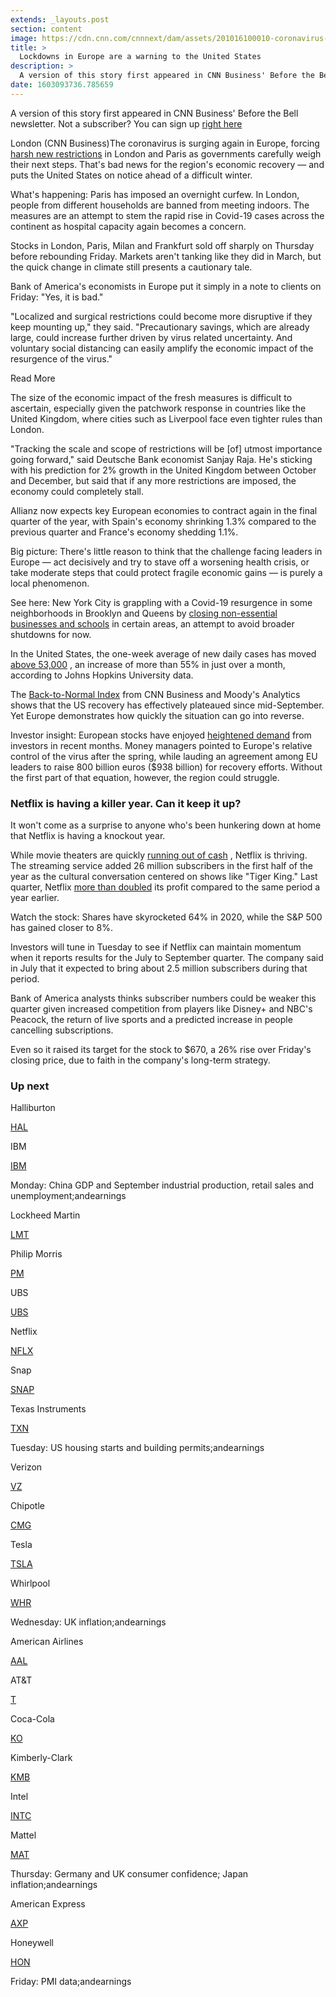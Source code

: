 ```yaml
--- 
extends: _layouts.post 
section: content 
image: https://cdn.cnn.com/cnnnext/dam/assets/201016100010-coronavirus-italy-1013-super-tease.jpg 
title: > 
  Lockdowns in Europe are a warning to the United States 
description: > 
  A version of this story first appeared in CNN Business' Before the Bell newsletter.You can sign up right hereLondon (CNN Business) The coronavirus is surging again in Europe, forcing harsh new restrictions in London and Paris as governments carefully weigh their next steps.That's bad news for the region's economic recovery — and puts the United States on notice ahead of a difficult winter.Stocks in London, Paris, Milan and Frankfurt sold off sharply on Thursday before rebounding Friday.Bank of America's economists in Europe put it simply in a note to clients on Friday: "Yes, it is bad." 
date: 1603093736.785659 
--- 
```

<div><a></a><p>A version of this story first appeared in CNN Business' Before the Bell newsletter. Not a subscriber? You can sign up <a href="https://form.cnn.com/newsletters" target="_blank">right here</a> </p><p class="zn-body__paragraph speakable">London (CNN Business)The coronavirus is surging again in Europe, forcing <a href="https://cnn.com/2020/10/15/europe/europe-coronavirus-paris-curfew-intl/index.html?utm_term=PRV-16028690389650179af3aa5c7&amp;utm_source=Before+the+Bell+Sunday+10%2F18&amp;utm_medium=email&amp;utm_campaign=251505_1602869038972&amp;bt_ee_preview=oEfHBx0rIDrYbXBSO7GcRZWIjMxTlwbQVZjVOrW6pbti2nJN%2BjVzIlgLgqSIHeWC&amp;bt_ts_preview=1602869038972" target="_blank">harsh new restrictions</a> in London and Paris as governments carefully weigh their next steps. That's bad news for the region's economic recovery &#8212; and puts the United States on notice ahead of a difficult winter.</p><p class="zn-body__paragraph speakable">What's happening: Paris has imposed an overnight curfew. In London, people from different households are banned from meeting indoors. The measures are an attempt to stem the rapid rise in Covid-19 cases across the continent as hospital capacity again becomes a concern.</p><p class="zn-body__paragraph">Stocks in London, Paris, Milan and Frankfurt sold off sharply on Thursday before rebounding Friday. Markets aren't tanking like they did in March, but the quick change in climate still presents a cautionary tale.</p><p class="zn-body__paragraph">Bank of America's economists in Europe put it simply in a note to clients on Friday: "Yes, it is bad."</p><p id="ad_rect_atf_02" class="ad-ad_rect_atf_02 ad-refresh-default"></p><p></p><p></p><ul class="cn cn-list-hierarchical-xs cn--idx-5 cn-zoneAdContainer"></ul><p class="zn-body__paragraph">"Localized and surgical restrictions could become more disruptive if they keep mounting up," they said. "Precautionary savings, which are already large, could increase further driven by virus related uncertainty. And voluntary social distancing can easily amplify the economic impact of the resurgence of the virus."</p><p class="read-more-gradient"></p><p class="read-more-link" id="js-body-read-more">Read More</p><p class="zn-body__paragraph">The size of the economic impact of the fresh measures is difficult to ascertain, especially given the patchwork response in countries like the United Kingdom, where cities such as Liverpool face even tighter rules than London.</p><p class="zn-body__paragraph">"Tracking the scale and scope of restrictions will be [of] utmost importance going forward," said Deutsche Bank economist Sanjay Raja. He's sticking with his prediction for 2% growth in the United Kingdom between October and December, but said that if any more restrictions are imposed, the economy could completely stall.</p><p class="zn-body__paragraph">Allianz now expects key European economies to contract again in the final quarter of the year, with Spain's economy shrinking 1.3% compared to the previous quarter and France's economy shedding 1.1%.</p><p class="zn-body__paragraph">Big picture: There's little reason to think that the challenge facing leaders in Europe &#8212; act decisively and try to stave off a worsening health crisis, or take moderate steps that could protect fragile economic gains &#8212; is purely a local phenomenon.</p><p id="cnn-end-of-content" class="myFinance-widget"></p><a></a><p>See here: New York City is grappling with a Covid-19 resurgence in some neighborhoods in Brooklyn and Queens by <a href="https://cnn.com/world/live-news/coronavirus-pandemic-10-08-20-intl/h_6e3fafc3b46d6f60c1c063f01e6c7e80?utm_term=PRV-16028690389650179af3aa5c7&amp;utm_source=Before+the+Bell+Sunday+10%2F18&amp;utm_medium=email&amp;utm_campaign=251505_1602869038972&amp;bt_ee_preview=oEfHBx0rIDrYbXBSO7GcRZWIjMxTlwbQVZjVOrW6pbti2nJN%2BjVzIlgLgqSIHeWC&amp;bt_ts_preview=1602869038972" target="_blank">closing non-essential businesses and schools</a> in certain areas, an attempt to avoid broader shutdowns for now.</p><a></a><p>In the United States, the one-week average of new daily cases has moved <a href="https://edition.cnn.com/2020/10/16/health/us-coronavirus-friday/index.html?utm_term=PRV-16028690389650179af3aa5c7&amp;utm_source=Before+the+Bell+Sunday+10%2F18&amp;utm_medium=email&amp;utm_campaign=251505_1602869038972&amp;bt_ee_preview=oEfHBx0rIDrYbXBSO7GcRZWIjMxTlwbQVZjVOrW6pbti2nJN%2BjVzIlgLgqSIHeWC&amp;bt_ts_preview=1602869038972" target="_blank">above 53,000</a> , an increase of more than 55% in just over a month, according to Johns Hopkins University data.</p><a></a><p>The <a href="https://cnn.com/business/us-economic-recovery-coronavirus" target="_blank">Back-to-Normal Index</a> from CNN Business and Moody's Analytics shows that the US recovery has effectively plateaued since mid-September. Yet Europe demonstrates how quickly the situation can go into reverse.</p><a></a><p>Investor insight: European stocks have enjoyed <a href="https://cnn.com/2020/07/21/investing/premarket-stocks-trading/index.html?utm_term=PRV-16028690389650179af3aa5c7&amp;utm_source=Before+the+Bell+Sunday+10%2F18&amp;utm_medium=email&amp;utm_campaign=251505_1602869038972&amp;bt_ee_preview=oEfHBx0rIDrYbXBSO7GcRZWIjMxTlwbQVZjVOrW6pbti2nJN%2BjVzIlgLgqSIHeWC&amp;bt_ts_preview=1602869038972" target="_blank">heightened demand</a> from investors in recent months. Money managers pointed to Europe's relative control of the virus after the spring, while lauding an agreement among EU leaders to raise 800 billion euros ($938 billion) for recovery efforts. Without the first part of that equation, however, the region could struggle.</p><p class="zn-body__paragraph"><h3>Netflix is having a killer year. Can it keep it up?</h3></p><p class="zn-body__paragraph">It won't come as a surprise to anyone who's been hunkering down at home that Netflix is having a knockout year.</p><a></a><a></a><p>While movie theaters are quickly <a href="https://cnn.com/2020/10/13/media/amc-theatres-money-movies/index.html?utm_term=PRV-16028690389650179af3aa5c7&amp;utm_source=Before+the+Bell+Sunday+10%2F18&amp;utm_medium=email&amp;utm_campaign=251505_1602869038972&amp;bt_ee_preview=oEfHBx0rIDrYbXBSO7GcRZWIjMxTlwbQVZjVOrW6pbti2nJN%2BjVzIlgLgqSIHeWC&amp;bt_ts_preview=1602869038972" target="_blank">running out of cash</a> , Netflix is thriving. The streaming service added 26 million subscribers in the first half of the year as the cultural conversation centered on shows like "Tiger King." Last quarter, Netflix <a href="https://edition.cnn.com/2020/07/16/media/netflix-earnings-q2-coronavirus/index.html" target="_blank">more than doubled</a> its profit compared to the same period a year earlier.</p><p class="zn-body__paragraph">Watch the stock: Shares have skyrocketed 64% in 2020, while the S&amp;P 500 has gained closer to 8%.</p><p class="zn-body__paragraph">Investors will tune in Tuesday to see if Netflix can maintain momentum when it reports results for the July to September quarter. The company said in July that it expected to bring about 2.5 million subscribers during that period.</p><p class="zn-body__paragraph">Bank of America analysts thinks subscriber numbers could be weaker this quarter given increased competition from players like Disney+ and NBC's Peacock, the return of live sports and a predicted increase in people cancelling subscriptions.</p><p class="zn-body__paragraph">Even so it raised its target for the stock to $670, a 26% rise over Friday's closing price, due to faith in the company's long-term strategy.</p><p class="zn-body__paragraph"><h3>Up next</h3></p><p>Halliburton</p> <span><span class="inlink_chart"><a href="https://money.cnn.com/quote/quote.html?symb=HAL&amp;source=story_quote_link" class="inlink">HAL</a></span></span><p>IBM</p> <span><span class="inlink_chart"><a href="https://money.cnn.com/quote/quote.html?symb=IBM&amp;source=story_quote_link" class="inlink">IBM</a></span></span><p>Monday: China GDP and September industrial production, retail sales and unemployment;andearnings</p><p>Lockheed Martin</p> <span><span class="inlink_chart"><a href="https://money.cnn.com/quote/quote.html?symb=LMT&amp;source=story_quote_link" class="inlink">LMT</a></span></span><p>Philip Morris</p> <span><span class="inlink_chart"><a href="https://money.cnn.com/quote/quote.html?symb=PM&amp;source=story_quote_link" class="inlink">PM</a></span></span><p>UBS</p> <span><span class="inlink_chart"><a href="https://money.cnn.com/quote/quote.html?symb=UBS&amp;source=story_quote_link" class="inlink">UBS</a></span></span><p>Netflix</p> <span><span class="inlink_chart"><a href="https://money.cnn.com/quote/quote.html?symb=NFLX&amp;source=story_quote_link" class="inlink">NFLX</a></span></span><p>Snap</p> <span><span class="inlink_chart"><a href="https://money.cnn.com/quote/quote.html?symb=SNAP&amp;source=story_quote_link" class="inlink">SNAP</a></span></span><p>Texas Instruments</p> <span><span class="inlink_chart"><a href="https://money.cnn.com/quote/quote.html?symb=TXN&amp;source=story_quote_link" class="inlink">TXN</a></span></span><p>Tuesday: US housing starts and building permits;andearnings</p><p>Verizon</p> <span><span class="inlink_chart"><a href="https://money.cnn.com/quote/quote.html?symb=VZ&amp;source=story_quote_link" class="inlink">VZ</a></span></span><p>Chipotle</p> <span><span class="inlink_chart"><a href="https://money.cnn.com/quote/quote.html?symb=CMG&amp;source=story_quote_link" class="inlink">CMG</a></span></span><p>Tesla</p> <span><span class="inlink_chart"><a href="https://money.cnn.com/quote/quote.html?symb=TSLA&amp;source=story_quote_link" class="inlink">TSLA</a></span></span><p>Whirlpool</p> <span><span class="inlink_chart"><a href="https://money.cnn.com/quote/quote.html?symb=WHR&amp;source=story_quote_link" class="inlink">WHR</a></span></span><p>Wednesday: UK inflation;andearnings</p><p></p><ul class="cn cn-list-hierarchical-xs cn--idx-28 cn-zoneAdContainer"></ul><p>American Airlines</p> <span><span class="inlink_chart"><a href="https://money.cnn.com/quote/quote.html?symb=AAL&amp;source=story_quote_link" class="inlink">AAL</a></span></span><p>AT&amp;T</p> <span><span class="inlink_chart"><a href="https://money.cnn.com/quote/quote.html?symb=T&amp;source=story_quote_link" class="inlink">T</a></span></span><p>Coca-Cola</p> <span><span class="inlink_chart"><a href="https://money.cnn.com/quote/quote.html?symb=KO&amp;source=story_quote_link" class="inlink">KO</a></span></span><p>Kimberly-Clark</p> <span><span class="inlink_chart"><a href="https://money.cnn.com/quote/quote.html?symb=KMB&amp;source=story_quote_link" class="inlink">KMB</a></span></span><p>Intel</p> <span><span class="inlink_chart"><a href="https://money.cnn.com/quote/quote.html?symb=INTC&amp;source=story_quote_link" class="inlink">INTC</a></span></span><p>Mattel</p> <span><span class="inlink_chart"><a href="https://money.cnn.com/quote/quote.html?symb=MAT&amp;source=story_quote_link" class="inlink">MAT</a></span></span><p>Thursday: Germany and UK consumer confidence; Japan inflation;andearnings</p><p>American Express</p> <span><span class="inlink_chart"><a href="https://money.cnn.com/quote/quote.html?symb=AXP&amp;source=story_quote_link" class="inlink">AXP</a></span></span><p>Honeywell</p> <span><span class="inlink_chart"><a href="https://money.cnn.com/quote/quote.html?symb=HON&amp;source=story_quote_link" class="inlink">HON</a></span></span><p>Friday: PMI data;andearnings</p></div>